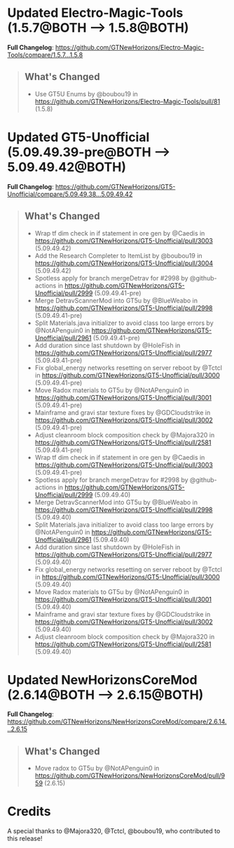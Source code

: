 # Updated Electro-Magic-Tools (1.5.7@BOTH --> 1.5.8@BOTH)
**Full Changelog**: https://github.com/GTNewHorizons/Electro-Magic-Tools/compare/1.5.7...1.5.8
>## What's Changed
> * Use GT5U Enums by @boubou19 in https://github.com/GTNewHorizons/Electro-Magic-Tools/pull/81 (1.5.8)
>

# Updated GT5-Unofficial (5.09.49.39-pre@BOTH --> 5.09.49.42@BOTH)
**Full Changelog**: https://github.com/GTNewHorizons/GT5-Unofficial/compare/5.09.49.38...5.09.49.42
>## What's Changed
> * Wrap tf dim check in if statement in ore gen by @Caedis in https://github.com/GTNewHorizons/GT5-Unofficial/pull/3003 (5.09.49.42)
> * Add the Research Completer to ItemList by @boubou19 in https://github.com/GTNewHorizons/GT5-Unofficial/pull/3004 (5.09.49.42)
> * Spotless apply for branch mergeDetrav for #2998 by @github-actions in https://github.com/GTNewHorizons/GT5-Unofficial/pull/2999 (5.09.49.41-pre)
> * Merge DetravScannerMod into GT5u by @BlueWeabo in https://github.com/GTNewHorizons/GT5-Unofficial/pull/2998 (5.09.49.41-pre)
> * Split Materials.java initializer to avoid class too large errors by @NotAPenguin0 in https://github.com/GTNewHorizons/GT5-Unofficial/pull/2961 (5.09.49.41-pre)
> * Add duration since last shutdown by @HoleFish in https://github.com/GTNewHorizons/GT5-Unofficial/pull/2977 (5.09.49.41-pre)
> * Fix global_energy networks resetting on server reboot by @Tctcl in https://github.com/GTNewHorizons/GT5-Unofficial/pull/3000 (5.09.49.41-pre)
> * Move Radox materials to GT5u by @NotAPenguin0 in https://github.com/GTNewHorizons/GT5-Unofficial/pull/3001 (5.09.49.41-pre)
> * Mainframe and gravi star texture fixes by @GDCloudstrike in https://github.com/GTNewHorizons/GT5-Unofficial/pull/3002 (5.09.49.41-pre)
> * Adjust cleanroom block composition check by @Majora320 in https://github.com/GTNewHorizons/GT5-Unofficial/pull/2581 (5.09.49.41-pre)
> * Wrap tf dim check in if statement in ore gen by @Caedis in https://github.com/GTNewHorizons/GT5-Unofficial/pull/3003 (5.09.49.41-pre)
> * Spotless apply for branch mergeDetrav for #2998 by @github-actions in https://github.com/GTNewHorizons/GT5-Unofficial/pull/2999 (5.09.49.40)
> * Merge DetravScannerMod into GT5u by @BlueWeabo in https://github.com/GTNewHorizons/GT5-Unofficial/pull/2998 (5.09.49.40)
> * Split Materials.java initializer to avoid class too large errors by @NotAPenguin0 in https://github.com/GTNewHorizons/GT5-Unofficial/pull/2961 (5.09.49.40)
> * Add duration since last shutdown by @HoleFish in https://github.com/GTNewHorizons/GT5-Unofficial/pull/2977 (5.09.49.40)
> * Fix global_energy networks resetting on server reboot by @Tctcl in https://github.com/GTNewHorizons/GT5-Unofficial/pull/3000 (5.09.49.40)
> * Move Radox materials to GT5u by @NotAPenguin0 in https://github.com/GTNewHorizons/GT5-Unofficial/pull/3001 (5.09.49.40)
> * Mainframe and gravi star texture fixes by @GDCloudstrike in https://github.com/GTNewHorizons/GT5-Unofficial/pull/3002 (5.09.49.40)
> * Adjust cleanroom block composition check by @Majora320 in https://github.com/GTNewHorizons/GT5-Unofficial/pull/2581 (5.09.49.40)
>

# Updated NewHorizonsCoreMod (2.6.14@BOTH --> 2.6.15@BOTH)
**Full Changelog**: https://github.com/GTNewHorizons/NewHorizonsCoreMod/compare/2.6.14...2.6.15
>## What's Changed
> * Move radox to GT5u by @NotAPenguin0 in https://github.com/GTNewHorizons/NewHorizonsCoreMod/pull/959 (2.6.15)
>

# Credits
A special thanks to @Majora320, @Tctcl, @boubou19, who contributed to this release!